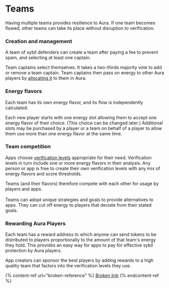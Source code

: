 # Teams

Having multiple teams provides resilience to Aura.  If one team becomes flawed, other teams can take its place without disruption to verification.

### Creation and management

A team of sybil defenders can create a team after paying a fee to prevent spam, and selecting at least one captain.

Team captains select themselves. It takes a two-thirds majority vote to add or remove a team captain.  Team captains then pass on energy to other Aura players by [allocating it](broken-reference) to them in Aura.

### Energy flavors

Each team has its own energy flavor, and its flow is independently calculated.

Each new player starts with one energy slot allowing them to accept one energy flavor of their choice. (This choice can be changed later.) Additional slots may be purchased by a player or a team on behalf of a player to allow them use more than one energy flavor at the same time.

### Team competition

Apps choose [verification levels](broken-reference) appropriate for their need. Verification levels in turn include one or more energy flavors in their analysis. Any person or app is free to create their own verification levels with any mix of energy flavors and score thresholds.

Teams (and their flavors) therefore compete with each other for usage by players and apps.\
\
Teams can adopt unique strategies and goals to provide alternatives to apps. They can cut off energy to players that deviate from their stated goals.

### Rewarding Aura Players

Each team has a reward address to which anyone can send tokens to be distributed to players proportionally to the amount of that team's energy they hold. This provides an easy way for apps to pay for effective sybil protection by Aura players.

App creators can sponsor the best players by adding rewards to a high quality team that factors into the verification levels they use.

{% content-ref url="broken-reference" %}
[Broken link](broken-reference)
{% endcontent-ref %}

